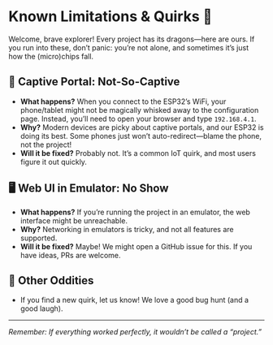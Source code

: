 # Known Limitations & Quirks 🚧

Welcome, brave explorer! Every project has its dragons—here are ours. If you run into these, don’t panic: you’re not alone, and sometimes it’s just how the (micro)chips fall.

## 📱 Captive Portal: Not-So-Captive
- **What happens?** When you connect to the ESP32’s WiFi, your phone/tablet might not be magically whisked away to the configuration page. Instead, you’ll need to open your browser and type `192.168.4.1`.
- **Why?** Modern devices are picky about captive portals, and our ESP32 is doing its best. Some phones just won’t auto-redirect—blame the phone, not the project!
- **Will it be fixed?** Probably not. It’s a common IoT quirk, and most users figure it out quickly.

## 🖥️ Web UI in Emulator: No Show
- **What happens?** If you’re running the project in an emulator, the web interface might be unreachable.
- **Why?** Networking in emulators is tricky, and not all features are supported.
- **Will it be fixed?** Maybe! We might open a GitHub issue for this. If you have ideas, PRs are welcome.

## 🦄 Other Oddities
- If you find a new quirk, let us know! We love a good bug hunt (and a good laugh).

---

*Remember: If everything worked perfectly, it wouldn’t be called a “project.”*

